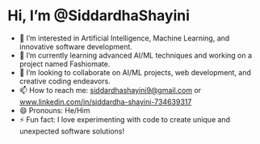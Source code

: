 # Hi, I’m @SiddardhaShayini

- 👀 I’m interested in Artificial Intelligence, Machine Learning, and innovative software development.
- 🌱 I’m currently learning advanced AI/ML techniques and working on a project named Fashiomate.
- 💞️ I’m looking to collaborate on AI/ML projects, web development, and creative coding endeavors.
- 📫 How to reach me: siddardhashayini9@gmail.com or www.linkedin.com/in/siddardha-shayini-734639317
- 😄 Pronouns: He/Him
- ⚡ Fun fact: I love experimenting with code to create unique and unexpected software solutions!
